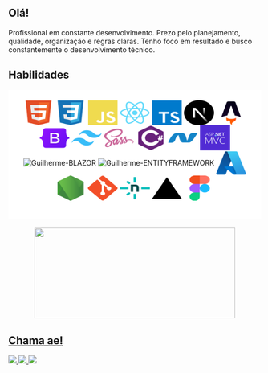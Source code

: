 <!-- ### Hi there 👋 -->

<h2>Olá!</h2>
<p>Profissional em constante desenvolvimento. Prezo pelo planejamento, qualidade, organização e regras claras. Tenho foco em resultado e busco constantemente o desenvolvimento técnico.
</p>

<h2>Habilidades</h2>
<div align="center" style="display: inline_block; background-color: white; padding: 20px 0px 20px 0px;">
  	<img align="center" alt="Guilherme-HTML" height="50" width="60" src="https://raw.githubusercontent.com/devicons/devicon/master/icons/html5/html5-original.svg">
  	<img align="center" alt="Guilherme-CSS" height="50" width="60" src="https://raw.githubusercontent.com/devicons/devicon/master/icons/css3/css3-original.svg">
  	<img align="center" alt="Guilherme-JS" height="50" width="60" src="https://raw.githubusercontent.com/devicons/devicon/master/icons/javascript/javascript-plain.svg">
  	<img align="center" alt="Guilherme-REACT" height="50" width="60" src="https://raw.githubusercontent.com/devicons/devicon/master/icons/react/react-original.svg">
  	<img align="center" alt="Guilherme-TYPESCRIPT" height="50" width="60" src="https://raw.githubusercontent.com/devicons/devicon/master/icons/typescript/typescript-plain.svg">
  	<img align="center" alt="Guilherme-NEXT" height="50" width="60" src="https://raw.githubusercontent.com/devicons/devicon/master/icons/nextjs/nextjs-original.svg">
  	<img align="center" alt="Guilherme-ASTRO" height="50" width="60" src="https://raw.githubusercontent.com/devicons/devicon/master/icons/astro/astro-original.svg">
	<img align="center" alt="Guilherme-BOOTSTRAP" height="50" width="60" src="https://raw.githubusercontent.com/devicons/devicon/master/icons/bootstrap/bootstrap-original.svg">
	<img align="center" alt="Guilherme-TAILWIND" height="50" width="60" src="https://raw.githubusercontent.com/devicons/devicon/master/icons/tailwindcss/tailwindcss-original.svg">
	<img align="center" alt="Guilherme-SASS" height="50" width="60" src="https://raw.githubusercontent.com/devicons/devicon/master/icons/sass/sass-original.svg">
	<img align="center" alt="Guilherme-CSHARP" height="50" width="60" src="https://raw.githubusercontent.com/devicons/devicon/master/icons/csharp/csharp-plain.svg">
	<img align="center" alt="Guilherme-DOTNET" height="50" width="60" src="https://raw.githubusercontent.com/devicons/devicon/master/icons/dot-net/dot-net-plain.svg">
	<img align="center" alt="Guilherme-ASPNET" height="50" width="60" src="https://raw.githubusercontent.com/campusMVP/dotnetLogoPack/refs/heads/main/.samples/asp-dotnet-mvc-white.png">
	<img align="center" alt="Guilherme-BLAZOR" height="50" width="60" src="https://static.cdnlogo.com/logos/b/67/blazor.svg">
	<img align="center" alt="Guilherme-ENTITYFRAMEWORK" height="50" width="60" src="https://raw.githubusercontent.com/campusMVP/dotnetCoreLogoPack/refs/heads/master/Entity%20Framework%20Core/Bitmap%20RGB/Bitmap-MEDIUM_Entity-Framework-Core-Logo_2colors_Square_Boxed_RGB.png">
	<img align="center" alt="Guilherme-AZURE" height="50" width="60" src="https://raw.githubusercontent.com/devicons/devicon/master/icons/azure/azure-original.svg">
  	<img align="center" alt="Guilherme-NODE" height="50" width="60" src="https://raw.githubusercontent.com/devicons/devicon/master/icons/nodejs/nodejs-original.svg">
  	<img align="center" alt="Guilherme-GIT" height="50" width="60" src="https://raw.githubusercontent.com/devicons/devicon/master/icons/git/git-plain.svg">
	<img align="center" alt="Guilherme-NETLIFY" height="50" width="60" src="https://raw.githubusercontent.com/devicons/devicon/master/icons/netlify/netlify-original.svg">
	<img align="center" alt="Guilherme-VERCEL" height="50" width="60" src="https://raw.githubusercontent.com/devicons/devicon/master/icons/vercel/vercel-original.svg" style="background: #fff;">
	<img align="center" alt="Guilherme-FIGMA" height="50" width="60" src="https://raw.githubusercontent.com/devicons/devicon/master/icons/figma/figma-original.svg">
	<br>
    <br>
  </div><br/>

<div align="center">
  <a href="https://github.com/guilherme-kuk">
  <img height="180em" width="400em" src="https://github-readme-stats.vercel.app/api/top-langs/?username=guilherme-kuk&layout=compact&langs_count=7&theme=dracula"/>
</div>

<h2>Chama ae!</h2>
<div> 
  <a href="https://www.instagram.com/guilhermekuk/" target="_blank">
    <img src="https://img.shields.io/badge/-Instagram-%23E4405F?style=for-the-badge&logo=instagram&logoColor=white" target="_blank">
  </a>
  <a href="https://www.linkedin.com/in/guilhermekuk/" target="_blank">
    <img src="https://img.shields.io/badge/-LinkedIn-%230077B5?style=for-the-badge&logo=linkedin&logoColor=white" target="_blank">
  </a> 
	<a href="https://api.whatsapp.com/send?phone=5541995807730&text=Ol%C3%A1%2C%20Guilherme.%20Tudo%20bem%3F%20Vi%20seu%20github." target="_blank">
    <img src="https://img.shields.io/badge/-Whatsapp-%075E54?style=for-the-badge&logo=whatsapp&logoColor=white" target="_blank">
  </a> 
 </div>

<!--
**guilherme-kuk/guilherme-kuk** is a ✨ _special_ ✨ repository because its `README.md` (this file) appears on your GitHub profile.

Here are some ideas to get you started:

- 🔭 I’m currently working on ...
- 🌱 I’m currently learning ...
- 👯 I’m looking to collaborate on ...
- 🤔 I’m looking for help with ...
- 💬 Ask me about ...
- 📫 How to reach me: ...
- 😄 Pronouns: ...
- ⚡ Fun fact: ...
-->
